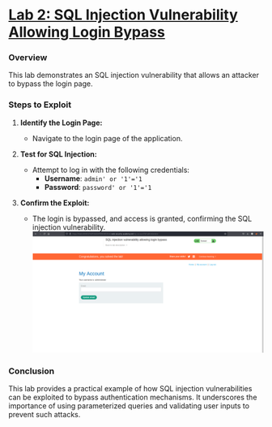 # [Lab 2: SQL Injection Vulnerability Allowing Login Bypass](https://portswigger.net/web-security/sql-injection/lab-login-bypass)


### Overview
This lab demonstrates an SQL injection vulnerability that allows an attacker to bypass the login page.

### Steps to Exploit

1. **Identify the Login Page:**
   - Navigate to the login page of the application.

2. **Test for SQL Injection:**
   - Attempt to log in with the following credentials:
     - **Username**: `admin' or '1'='1`
     - **Password**: `password' or '1'='1`

3. **Confirm the Exploit:**
   - The login is bypassed, and access is granted, confirming the SQL injection vulnerability.
   ![Login Bypass](assets/2.1.png)

### Conclusion
This lab provides a practical example of how SQL injection vulnerabilities can be exploited to bypass authentication mechanisms. It underscores the importance of using parameterized queries and validating user inputs to prevent such attacks.
